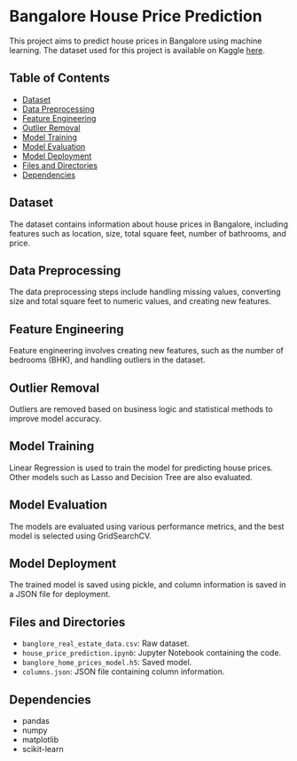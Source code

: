 # Bangalore House Price Prediction

This project aims to predict house prices in Bangalore using machine learning. The dataset used for this project is available on Kaggle [here](https://www.kaggle.com/datasets/bandhansingh/banglore-house-price-data).

## Table of Contents
- [Dataset](#dataset)
- [Data Preprocessing](#data-preprocessing)
- [Feature Engineering](#feature-engineering)
- [Outlier Removal](#outlier-removal)
- [Model Training](#model-training)
- [Model Evaluation](#model-evaluation)
- [Model Deployment](#model-deployment)
- [Files and Directories](#files-and-directories)
- [Dependencies](#dependencies)

## Dataset
The dataset contains information about house prices in Bangalore, including features such as location, size, total square feet, number of bathrooms, and price.

## Data Preprocessing
The data preprocessing steps include handling missing values, converting size and total square feet to numeric values, and creating new features.

## Feature Engineering
Feature engineering involves creating new features, such as the number of bedrooms (BHK), and handling outliers in the dataset.

## Outlier Removal
Outliers are removed based on business logic and statistical methods to improve model accuracy.

## Model Training
Linear Regression is used to train the model for predicting house prices. Other models such as Lasso and Decision Tree are also evaluated.

## Model Evaluation
The models are evaluated using various performance metrics, and the best model is selected using GridSearchCV.

## Model Deployment
The trained model is saved using pickle, and column information is saved in a JSON file for deployment.

## Files and Directories
- `banglore_real_estate_data.csv`: Raw dataset.
- `house_price_prediction.ipynb`: Jupyter Notebook containing the code.
- `banglore_home_prices_model.h5`: Saved model.
- `columns.json`: JSON file containing column information.

## Dependencies
- pandas
- numpy
- matplotlib
- scikit-learn

